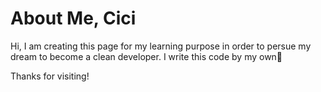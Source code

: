# About Me, Cici

Hi, I am creating this page for my learning purpose in order to persue my dream to become a clean developer.
I write this code by my own🚀


Thanks for visiting!